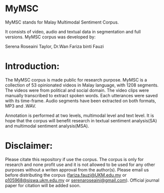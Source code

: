 # MyMSC
MyMSC stands for Malay Multimodal Sentiment Corpus.

It consists of video, audio and textual data in segmentation and full versions.
MyMSC corpus was developed by:

Serena Roseaini Taylor, Dr.Wan Fariza binti Fauzi 

# Introduction:

The MyMSC corpus is made public for research purpose.
MyMSC is a collection of 53 opinionated videos in Malay language, with 1208 segments. The videos were from political and social domain.
The video clips were manually transcribed to extract spoken words. Each utterances were saved with its time-frame.
Audio segments have been extracted on both formats, MP3 and .WAV.

Annotation is performed at two levels, multimodal level and text level. It is hope that the corpus will benefit research in textual sentiment analysis(SA)
and multimodal sentiment analysis(MSA).

# Disclaimer:

Please citate this repository if use the corpus.
The corpus is only for research and none profit use and it is not allowed to be used for any other purposes without a writen approval from the author(s). 
Please email us before distributing the corpus (fariza.fauzi@UKM.edu.my or p105968@siswa.ukm.edu.my or serenaroseaini@gmail.com).
Official journal paper for citation will be added soon.

